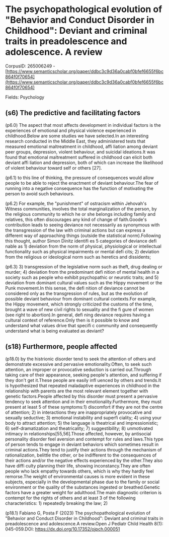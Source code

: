 # The psychopathological evolution of "Behavior and Conduct Disorder in Childhood": Deviant and criminal traits in preadolescence and adolescence. A review

CorpusID: 265006249 - [https://www.semanticscholar.org/paper/ddbc3c9d36a0cabf0bfef6655f6bc864f0f70654](https://www.semanticscholar.org/paper/ddbc3c9d36a0cabf0bfef6655f6bc864f0f70654)

Fields: Psychology

## (s6) The predictive and facilitating factors
(p6.0) The aspect that most affects development in individual factors is the experiences of emotional and physical violence experienced in childhood.Below are some studies we have selected.In an interesting research conducted in the Middle East, they administered tests that measured emotional maltreatment in childhood, affi liation among deviant peer groups, depression, violent behaviour, and suicidal ideations.It was found that emotional maltreatment suffered in childhood can elicit both deviant affi liation and depression, both of which can increase the likelihood of violent behaviour toward self or others [27].

(p6.1) to this line of thinking, the pressure of consequences would allow people to be able to reject the enactment of deviant behaviour.The fear of running into a negative consequence has the function of motivating the person to avoid such behaviours.

(p6.2) For example, the "punishment" of ostracism within Jehovah's Witness communities, involves the total marginalization of the person, by the religious community to which he or she belongs including family and relatives, this often discourages any kind of change of faith.Goode's contribution leads to seeing deviance not necessarily as synonymous with the transgression of the law with criminal actions but can express a different way of approaching things (outside the statistical norm).Following this thought, author Simon Dinitz identifi es 5 categories of deviance defi nable as 1) deviation from the norm of physical, physiological or intellectual functionality such as physical impairments or mental defi cits; 2) deviation from the religious or ideological norm such as heretics and dissidents;

(p6.3) 3) transgression of the legislative norm such as theft, drug dealing or murder; 4) deviation from the predominant defi nition of mental health in a society such as people who exhibit psychopathic or neurotic traits; and 5) deviation from dominant cultural values such as the Hippy movement or the Punk movement.In this sense, the defi nition of deviance cannot be considered only as the transgression of rules, but as the evolution of possible deviant behaviour from dominant cultural contexts.For example, the Hippy movement, which strongly criticized the customs of the time, brought a wave of new civil rights to sexuality and the fi gure of women (see right to abortion).In general, defi ning deviance requires having a cultural context of reference.Only then is it possible to know and understand what values drive that specifi c community and consequently understand what is being evaluated as deviant?
## (s18) Furthermore, people affected
(p18.0) by the histrionic disorder tend to seek the attention of others and demonstrate excessive and pervasive emotionality.Often, to seek such attention, an improper or provocative seduction is carried out.Through taking care of their appearance, seeking people's attention, and suffering if they don't get it.These people are easily infl uenced by others and trends.It is hypothesized that repeated maladaptive experiences in childhood in the relationship with parents are the most relevant element together with genetic factors.People affected by this disorder must present a pervasive tendency to seek attention and in their emotionality.Furthermore, they must present at least 5 of these symptoms:1) discomfort if they are not the centre of attention; 2) in interactions they are inappropriately provocative and sexually seductive; 3) emotional instability and superfi ciality; 4) using your body to attract attention; 5) the language is theatrical and impressionistic; 6) self-dramatization and theatricality; 7) suggestibility; 8) unmotivated intimacy in relationships[55,56].Those affected, however, by antisocial personality disorder feel aversion and contempt for rules and laws.This type of person tends to engage in deviant behaviors which sometimes result in criminal actions.They tend to justify their actions through the mechanism of rationalization, belittle the other, or be indifferent to the consequences of their actions and/or the negative effects experienced by the other.They also have diffi culty planning their life, showing inconstancy.They are often people who lack empathy towards others, which is why they hardly feel remorse.The weight of environmental causes is more evident in these subjects, especially in the developmental phase due to the family or social environment or the quality of the substances ingested or breathed.Genetic factors have a greater weight for adulthood.The main diagnostic criterion is contempt for the rights of others and at least 3 of the following characteristics: 1) repeatedly breaking the law; 2)

(p18.1) Fabiano G, Posta F (2023) The psychopathological evolution of "Behavior and Conduct Disorder in Childhood": Deviant and criminal traits in preadolescence and adolescence.A review.Open J Pediatr Child Health 8(1): 045-059.DOI: https://dx.doi.org/10.17352/ojpch.000051
